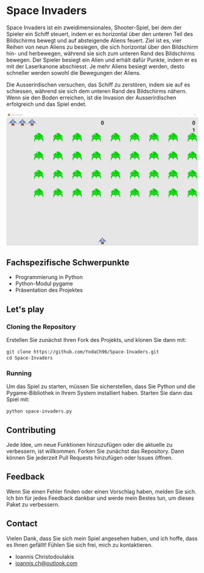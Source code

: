 # Space Invaders

Space Invaders ist ein zweidimensionales, Shooter-Spiel, bei dem der Spieler ein Schiff steuert, indem er es horizontal über den unteren Teil des Bildschirms bewegt und auf absteigende Aliens feuert. Ziel ist es, vier Reihen von neun Aliens zu besiegen, die sich horizontal über den Bildschirm hin- und herbewegen, während sie sich zum unteren Rand des Bildschirms bewegen. Der Spieler besiegt ein Alien und erhält dafür Punkte, indem er es mit der Laserkanone abschiesst. Je mehr Aliens besiegt werden, desto schneller werden sowohl die Bewegungen der Aliens.

Die Ausserirdischen versuchen, das Schiff zu zerstören, indem sie auf es schiessen, während sie sich dem unteren Rand des Bildschirms nähern. Wenn sie den Boden erreichen, ist die Invasion der Ausserirdischen erfolgreich und das Spiel endet.

![Space Invaders](images/space-invaders.gif)

## Fachspezifische Schwerpunkte

-	Programmierung in Python
-	Python-Modul pygame
-	Präsentation des Projektes

## Let's play

### Cloning the Repository

Erstellen Sie zunächst Ihren Fork des Projekts, und klonen Sie dann mit:

```none
git clone https://github.com/YodaCh96/Space-Invaders.git
cd Space-Invaders
```

### Running

Um das Spiel zu starten, müssen Sie sicherstellen, dass Sie Python und die Pygame-Bibliothek in Ihrem System installiert haben. Starten Sie dann das Spiel mit:

```none
python space-invaders.py
```

## Contributing

Jede Idee, um neue Funktionen hinzuzufügen oder die aktuelle zu verbessern, ist willkommen. Forken Sie zunächst das Repository. Dann können Sie jederzeit Pull Requests hinzufügen oder Issues öffnen.

## Feedback

Wenn Sie einen Fehler finden oder einen Vorschlag haben, melden Sie sich. Ich bin für jedes Feedback dankbar und werde mein Bestes tun, um dieses Paket zu verbessern.

## Contact

Vielen Dank, dass Sie sich mein Spiel angesehen haben, und ich hoffe, dass es Ihnen gefällt! Fühlen Sie sich frei, mich zu kontaktieren.

- Ioannis Christodoulakis
- ioannis.ch@outlook.com
